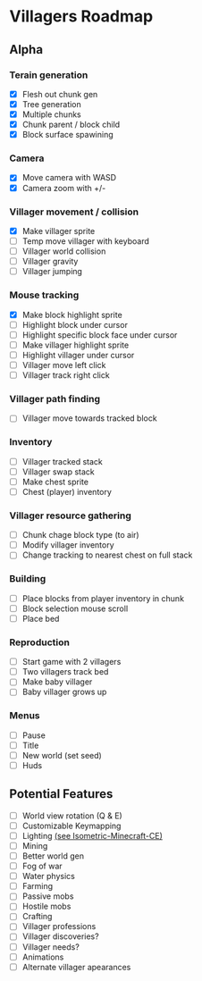 # Villagers Roadmap

## Alpha
### Terain generation
- [x] Flesh out chunk gen
- [x] Tree generation
- [x] Multiple chunks
- [x] Chunk parent / block child
- [x] Block surface spawining
### Camera
- [x] Move camera with WASD
- [x] Camera zoom with +/-
### Villager movement / collision
- [x] Make villager sprite
- [ ] Temp move villager with keyboard
- [ ] Villager world collision
- [ ] Villager gravity
- [ ] Villager jumping
### Mouse tracking
- [x] Make block highlight sprite
- [ ] Highlight block under cursor
- [ ] Highlight specific block face under cursor
- [ ] Make villager highlight sprite
- [ ] Highlight villager under cursor
- [ ] Villager move left click
- [ ] Villager track right click
### Villager path finding
- [ ] Villager move towards tracked block
### Inventory
- [ ]  Villager tracked stack
- [ ]  Villager swap stack
- [ ]  Make chest sprite
- [ ]  Chest (player) inventory
### Villager resource gathering
- [ ]  Chunk chage block type (to air)
- [ ]  Modify villager inventory
- [ ]  Change tracking to nearest chest on full stack
### Building
- [ ]  Place blocks from player inventory in chunk
- [ ]  Block selection mouse scroll
- [ ]  Place bed
### Reproduction
- [ ]  Start game with 2 villagers
- [ ]  Two villagers track bed
- [ ]  Make baby villager
- [ ]  Baby villager grows up
### Menus
- [ ]  Pause
- [ ]  Title
- [ ]  New world (set seed)
- [ ]  Huds

## Potential Features
- [ ] World view rotation (Q & E)
- [ ] Customizable Keymapping
- [ ] Lighting [(see Isometric-Minecraft-CE)](https://github.com/Michael2-3B/Isometric-Minecraft-CE/blob/master/src/main.c#L993)
- [ ] Mining
- [ ] Better world gen
- [ ] Fog of war
- [ ] Water physics
- [ ] Farming
- [ ] Passive mobs
- [ ] Hostile mobs
- [ ] Crafting
- [ ] Villager professions
- [ ] Villager discoveries?
- [ ] Villager needs?
- [ ] Animations
- [ ] Alternate villager apearances